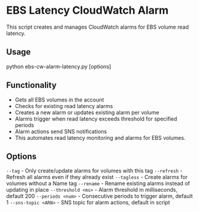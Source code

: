 # EBS Latency CloudWatch Alarm

This script creates and manages CloudWatch alarms for EBS volume read latency.

## Usage

python ebs-cw-alarm-latency.py [options]

## Functionality

- Gets all EBS volumes in the account
- Checks for existing read latency alarms
- Creates a new alarm or updates existing alarm per volume
- Alarms trigger when read latency exceeds threshold for specified periods
- Alarm actions send SNS notifications
- This automates read latency monitoring and alarms for EBS volumes.

## Options

`--tag` <tag> - Only create/update alarms for volumes with this tag
`--refresh` - Refresh all alarms even if they already exist
`--tagless` - Create alarms for volumes without a Name tag
`--rename` - Rename existing alarms instead of updating in place
`--threshold <ms>` - Alarm threshold in milliseconds, default 200
`--periods <num>` - Consecutive periods to trigger alarm, default 1
`--sns-topic <ARN>` - SNS topic for alarm actions, default in script
